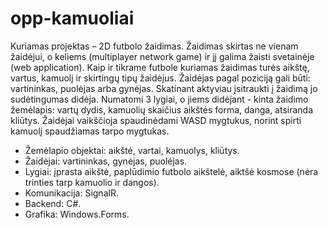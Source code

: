 # opp-kamuoliai

Kuriamas projektas – 2D futbolo žaidimas. Žaidimas skirtas ne vienam žaidėjui, o keliems (multiplayer network game) ir jį galima žaisti svetainėje (web application). Kaip ir tikrame futbole kuriamas žaidimas turės aikštę, vartus, kamuolį ir skirtingų tipų žaidėjus. Žaidėjas pagal poziciją gali būti: vartininkas, puolėjas arba gynėjas. Skatinant aktyviau įsitraukti į žaidimą jo sudėtingumas didėja. Numatomi 3 lygiai, o jiems didėjant - kinta žaidimo žemėlapis: vartų dydis, kamuolių skaičius aikštės forma, danga, atsiranda kliūtys. Žaidėjai vaikščioja spaudinėdami WASD mygtukus, norint spirti kamuolį spaudžiamas tarpo mygtukas.

* Žemėlapio objektai: aikštė, vartai, kamuolys, kliūtys.
* Žaidėjai: vartininkas, gynėjas, puolėjas.
* Lygiai: įprasta aikštė, paplūdimio futbolo aikštelė, aiktšė kosmose (nėra trinties tarp kamuolio ir dangos).
* Komunikacija: SignalR.
* Backend: C#.
* Grafika: Windows.Forms.
